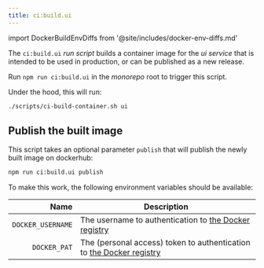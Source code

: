 ```yaml
--- 
title: ci:build.ui
---
```


import DockerBuildEnvDiffs from '@site/includes/docker-env-diffs.md'

The `ci:build.ui` _run script_ builds a container image for the _ui service_
that is intended to be used in production, or can be published as a new release.

Run `npm run ci:build.ui` in the _monorepo_ root to trigger this script.

Under the hood, this will run:

```sh title="Terminal"
./scripts/ci-build-container.sh ui
```

## Publish the built image

This script takes an optional parameter `publish` that will publish the newly
built image on dockerhub:

```sh title="Terminal"
npm run ci:build.ui publish
```

To make this work, the following environment variables should be available:

| Name | Description |
| ----:| ----------- |
| `DOCKER_USERNAME` | The username to authentication to [the Docker registry][dockerhub] |
| `DOCKER_PAT` | The (personal access) token to authentication to [the Docker registry][dockerhub] |


<DockerBuildEnvDiffs />

[dockerhub]: https://hub.docker.com/


